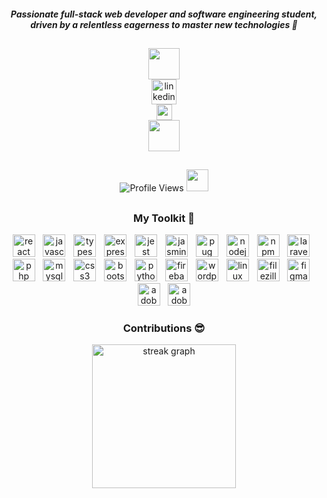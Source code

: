 <h5 align="center">
  Passionate full-stack web developer and software engineering student, driven by a relentless eagerness to master new technologies 💪
</h5>

##

<div align="center">
  <img height="50" src="https://media.tenor.com/L5Hp9bolcaAAAAAi/habbo-habbohotel.gif"  />
</div>
<div align="center">
  <a href="https://www.linkedin.com/in/mohamedkabel" target="_blank">
  <img src="https://img.shields.io/static/v1?message=LinkedIn&logo=linkedin&label=&color=0077B5&logoColor=white&labelColor=&style=for-the-badge" height="40" alt="linkedin logo - mohamedkabel"  />
  </a>
  
</div>
 
<div align="center">
  <img height="25" src="https://img.shields.io/badge/Followers-+1.9K-%230a66c2"/>
</div>
<div align="center">
  <img height="50" src="https://media.tenor.com/MUBfaK_k9O8AAAAj/habbo-habbohotel.gif"/>
</div>

##

<div align="center">
<img src="https://komarev.com/ghpvc/?username=xmkabel&color=blue&style=for-the-badge" alt="Profile Views">
  <img height="35" src="https://media.tenor.com/kyMt4Toyv1wAAAAi/emoji-emojis.gif"/>
</div>

##

<h3 align="center">My Toolkit 🧰</h3>

<div align="center">
  <img src="https://img.shields.io/badge/React-61DAFB?logo=react&logoColor=black&style=for-the-badge" height="36" alt="react logo"  />
  <img width="5" />
  <img src="https://img.shields.io/badge/JavaScript-F7DF1E?logo=javascript&logoColor=black&style=for-the-badge" height="36" alt="javascript logo"  />
  <img width="5" />
  <img src="https://img.shields.io/badge/TypeScript-3178C6?logo=typescript&logoColor=white&style=for-the-badge" height="36" alt="typescript logo"  />
  <img width="5" />
  <img src="https://img.shields.io/badge/Express-000000?logo=express&logoColor=white&style=for-the-badge" height="36" alt="express logo"  />
  <img width="5" />
  <img src="https://img.shields.io/badge/Jest-C21325?logo=jest&logoColor=white&style=for-the-badge" height="36" alt="jest logo"  />
  <img width="5" />
  <img src="https://img.shields.io/badge/Jasmine-8A4182?logo=jasmine&logoColor=white&style=for-the-badge" height="36" alt="jasmine logo"  />
  <img width="5" />
  <img src="https://img.shields.io/badge/Pug-A86454?logo=pug&logoColor=white&style=for-the-badge" height="36" alt="pug logo"  />
  <img width="5" />
  <img src="https://img.shields.io/badge/Node.js-339933?logo=nodedotjs&logoColor=white&style=for-the-badge" height="36" alt="nodejs logo"  />
  <img width="5" />
  <img src="https://img.shields.io/badge/npm-CB3837?logo=npm&logoColor=white&style=for-the-badge" height="36" alt="npm logo"  />
  <img width="5" />
  <img src="https://img.shields.io/badge/Laravel-FF2D20?logo=laravel&logoColor=white&style=for-the-badge" height="36" alt="laravel logo"  />
  <img width="5" />
  <img src="https://img.shields.io/badge/PHP-777BB4?logo=php&logoColor=black&style=for-the-badge" height="36" alt="php logo"  />
  <img width="5" />
  <img src="https://img.shields.io/badge/MySQL-4479A1?logo=mysql&logoColor=white&style=for-the-badge" height="36" alt="mysql logo"  />
  <img width="5" />
  <img src="https://img.shields.io/badge/CSS3-1572B6?logo=css3&logoColor=white&style=for-the-badge" height="36" alt="css3 logo"  />
  <img width="5" />
  <img src="https://img.shields.io/badge/Bootstrap-7952B3?logo=bootstrap&logoColor=white&style=for-the-badge" height="36" alt="bootstrap logo"  />
  <img width="5" />
  <img src="https://img.shields.io/badge/Python-3776AB?logo=python&logoColor=white&style=for-the-badge" height="36" alt="python logo"  />
  <img width="5" />
  <img src="https://img.shields.io/badge/Firebase-FFCA28?logo=firebase&logoColor=black&style=for-the-badge" height="36" alt="firebase logo"  />
  <img width="5" />
  <img src="https://img.shields.io/badge/WordPress-21759B?logo=wordpress&logoColor=white&style=for-the-badge" height="36" alt="wordpress logo"  />
  <img width="5" />
  <img src="https://img.shields.io/badge/Linux-FCC624?logo=linux&logoColor=black&style=for-the-badge" height="36" alt="linux logo"  />
  <img width="5" />
  <img src="https://img.shields.io/badge/FileZilla-BF0000?logo=filezilla&logoColor=white&style=for-the-badge" height="36" alt="filezilla logo"  />
  <img width="5" />
  <img src="https://img.shields.io/badge/Figma-F24E1E?logo=figma&logoColor=white&style=for-the-badge" height="36" alt="figma logo"  />
  <img width="5" />
  <img src="https://img.shields.io/badge/Adobe Photoshop-31A8FF?logo=adobephotoshop&logoColor=black&style=for-the-badge" height="36" alt="adobephotoshop logo"  />
  <img width="5" />
  <img src="https://img.shields.io/badge/Adobe Illustrator-FF9A00?logo=adobeillustrator&logoColor=black&style=for-the-badge" height="36" alt="adobeillustrator logo"  />
</div>

###

<h3 align="center">Contributions 😎</h3>

<div align="center">
  <img src="https://git-hub-streak-stats.vercel.app?user=xmkabel&theme=whatsapp-dark&date_format=j%20M%5B%20Y%5D&ring=57CC98&background=50%2C12577C%2C07212F&border=42C3C6&dates=57CC98&currStreakNum=42C3C6&fire=83EE9C&sideNums=37A3A5&hide_longest_streak=true" height="230" alt="streak graph"  />
</div>

###
